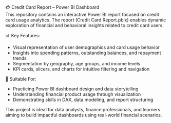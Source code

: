 💳 Credit Card Report – Power BI Dashboard  
This repository contains an interactive Power BI report focused on credit card usage analytics. The report (Credit Card Report.pbix) enables dynamic exploration of financial and behavioral insights related to credit card users.

📊 Key Features:  
- Visual representation of user demographics and card usage behavior
- Insights into spending patterns, outstanding balances, and repayment trends
- Segmentation by geography, age groups, and income levels
- KPI cards, slicers, and charts for intuitive filtering and navigation

🧠 Suitable For:  
- Practicing Power BI dashboard design and data storytelling
- Understanding financial product usage through visualization
- Demonstrating skills in DAX, data modeling, and report structuring

This project is ideal for data analysts, finance professionals, and learners aiming to build impactful dashboards using real-world financial scenarios.
